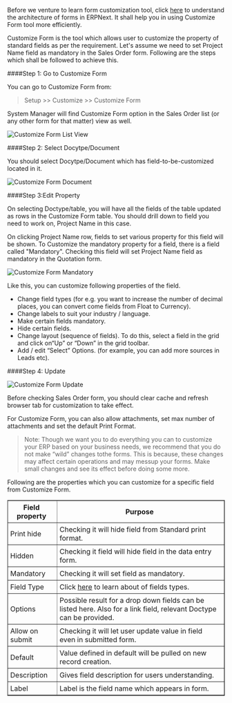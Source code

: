 <!--markdown-->
Before we venture to learn form customization tool, click [here](https://frappe.io/kb/customization/form-architecture) to understand the architecture of forms in ERPNext. It shall help you in using Customize Form tool more efficiently.

Customize Form is the tool which allows user to customize the property of standard fields as per the requirement. Let's assume we need to set Project Name field as mandatory in the Sales Order form. Following are the steps which shall be followed to achieve this.

####Step 1: Go to Customize Form

You can go to Customize Form from:

> Setup >> Customize >> Customize Form

System Manager will find Customize Form option in the Sales Order list (or any other form for that matter) view as well.

![Customize Form List View](assets/manual_erpnext_com/old_images/erpnext/customize-form-list-view.png)

####Step 2: Select Docytpe/Document

You should select Docytpe/Document which has field-to-be-customized located in it.

![Customize Form Document](assets/manual_erpnext_com/old_images/erpnext/customize-form-document.png)

####Step 3:Edit Property

On selecting Doctype/table, you will have all the fields of the table updated as rows in the Customize Form table. You should drill down to field you need to work on, Project Name in this case.

On clicking Project Name row, fields to set various property for this field will be shown. To Customize the mandatory property for a field, there is a field called "Mandatory". Checking this field will set Project Name field as mandatory in the Quotation form.

![Customize Form Mandatory](assets/manual_erpnext_com/old_images/erpnext/customize-form-mandatory.png)

Like this, you can customize following properties of the field.

* Change field types (for e.g. you want to increase the number of decimal places, you can convert come fields from Float to Currency).
* Change labels to suit your industry / language.
* Make certain fields mandatory.
* Hide certain fields.
* Change layout (sequence of fields). To do this, select a field in the grid and click on“Up” or “Down” in the grid toolbar.
* Add / edit “Select” Options. (for example, you can add more sources in Leads etc).

####Step 4: Update

![Customize Form Update](assets/manual_erpnext_com/old_images/erpnext/customize-form-update.png)

Before checking Sales Order form, you should clear cache and refresh browser tab for customization to take effect.

For Customize Form, you can also allow attachments, set max number of attachments and set the default Print Format.

>Note: Though we want you to do everything you can to customize your ERP based on your business needs, we recommend that you do not make “wild” changes tothe forms. This is because, these changes may affect certain operations and may messup your forms. Make small changes and see its effect before doing some more.

Following are the properties which you can customize for a specific field from Customize Form.
<style>
    td { 
    padding:5px 10px 5px 5px;
    };
    img {
    align:center;
    };
table, th, td {
    border: 1px solid black;
    border-collapse: collapse;
}
</style>
<table border="1" width="700px">
  <tbody>
    <tr>
      <td style="text-align: center;"><b>Field property</b></td>
      <td style="text-align: center;"><b>Purpose</b></td>
    </tr>
    <tr>
      <td>Print hide</td>
      <td>Checking it will hide field from Standard print format.</td>
    </tr>
    <tr>
      <td>Hidden</td>
      <td>Checking it field will hide field in the data entry form.</td>
    </tr>
    <tr>
      <td>Mandatory</td>
      <td>Checking it will set field as mandatory.</td>
    </tr>
    <tr>
      <td>Field Type</td>
      <td>Click <a href="https://erpnext.com/kb/customize/field-types">here</a> to learn about of fields types.</td>
    </tr>
    <tr>
      <td>Options</td>
      <td>Possible result for a drop down fields can be listed here. Also for a link field, relevant Doctype can be provided.</td>
    </tr>
    <tr>
      <td>Allow on submit</td>
      <td>Checking it will let user update value in field even in submitted form.</td>
    </tr>
    <tr>
      <td>Default</td>
      <td>Value defined in default will be pulled on new record creation.</td>
    </tr>
    <tr>
      <td>Description</td>
      <td>Gives field description for users understanding.</td>
    </tr>
    <tr>
      <td>Label</td>
      <td>Label is the field name which appears in form.</td>
    </tr>
  </tbody>
</table>
